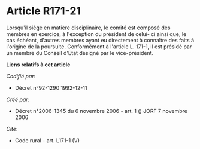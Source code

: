 # Article R171-21

Lorsqu'il siège en matière disciplinaire, le comité est composé des membres en exercice, à l'exception du président de celui-
ci ainsi que, le cas échéant, d'autres membres ayant eu directement à connaître des faits à l'origine de la poursuite.
Conformément à l'article L. 171-1, il est présidé par un membre du Conseil d'Etat désigné par le vice-président.

**Liens relatifs à cet article**

_Codifié par_:

  - Décret n°92-1290 1992-12-11

_Créé par_:

  - Décret n°2006-1345 du 6 novembre 2006 - art. 1 () JORF 7 novembre 2006

_Cite_:

  - Code rural - art. L171-1 (V)
